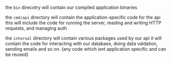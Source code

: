 the `bin` direcotry will contain our compiled application binaries

the `cmd/api` directory will contain the application-specific code for the api
this will include the code for running the server, reading and writing HTTP requests, and managing auth

the `internal` directory will contain various packages used by our api
it will contain the code for interacting with our database, doing data valdation, 
sending emails and so on. (any code which isnt application specific and can be reused)
